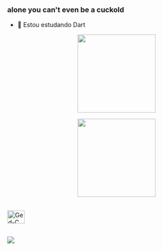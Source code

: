 ### alone you can't even be a cuckold

- 🌱 Estou estudando Dart

<p align="center">
  <a href="https://github.com/Gedsonfa">
  <img height="180cm" src="https://github-readme-stats.vercel.app/api/top-langs/?username=Gedsonfa&layout=compact&langs_count=7&theme=dracula"/>
</p>
  
 <p align="center">
  <img height="180cm" src="https://media0.giphy.com/media/v1.Y2lkPTc5MGI3NjExOGU0NWRlZjM3NTY1ZGIwYmQ5MzI1MDhjMDgzMzQxMjUzNGYwNTJiZiZjdD1n/BK1EfIsdkKZMY/giphy.gif"/>
</p>
<div style="display: inline_block"><br>

<img align="center" alt="Ged-C" height="30" width="40" src="https://cdn.jsdelivr.net/gh/devicons/devicon/icons/c/c-original.svg">

</div>

##

<div>
<a href="https://www.linkedin.com/in/gedson-fernandes-17b082239" target="_blank"><img src="https://img.shields.io/badge/LinkedIn-0077B5?style=for-the-badge&logo=linkedin&logoColor=white" target="_blank"></a>
</div>
